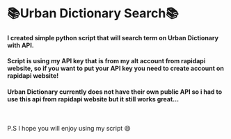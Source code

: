 <h1>📚Urban Dictionary Search📚</h1>
<h4>I created simple python script that will search term on Urban Dictionary with API.</h4>
<h4>Script is using my API key that is from my alt account from rapidapi website, so if you want to put your API key you need to create account on rapidapi website!</h4>
<h4>Urban Dictionary currently does not have their own public API so i had to use this api from rapidapi website but it still works great...</h4>
<br>
<p>P.S I hope you will enjoy using my script 😄</p>
